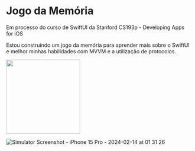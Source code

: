 # Jogo da Memória 

Em processo do curso de SwiftUI da Stanford
CS193p - Developing Apps for iOS

Estou construindo um jogo da memória para aprender mais sobre o SwiftUI e melhor minhas habilidades com MVVM e a utilização de protocolos. 

 <img src="https://github.com/eduardasteyn/Jogo_da_Memoria-/assets/58259716/3a9b7bf6-ef32-4260-955f-30a096ca9c7c" width="200" /> 

![Simulator Screenshot - iPhone 15 Pro - 2024-02-14 at 01 31 26](https://github.com/eduardasteyn/Jogo_da_Memoria-/assets/58259716/db35a9ae-7206-47a2-b5c8-bdb52445ee87)
